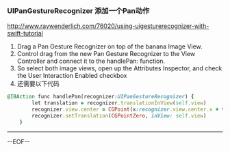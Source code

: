 ### UIPanGestureRecognizer 添加一个Pan动作
http://www.raywenderlich.com/76020/using-uigesturerecognizer-with-swift-tutorial
1. Drag a Pan Gesture Recognizer on top of the banana Image View.
2. Control drag from the new Pan Gesture Recognizer to the View Controller and connect it to the handlePan: function.
3. So select both image views, open up the Attributes Inspector, and check the User Interaction Enabled checkbox
4. 还需要以下代码
```Ruby
@IBAction func handlePan(recognizer:UIPanGestureRecognizer) {
        let translation = recognizer.translationInView(self.view)
        recognizer.view.center = CGPoint(x:recognizer.view.center.x + translation.x,y:recognizer.view.center.y + translation.y)
        recognizer.setTranslation(CGPointZero, inView: self.view)
    }
```

------

--EOF--
